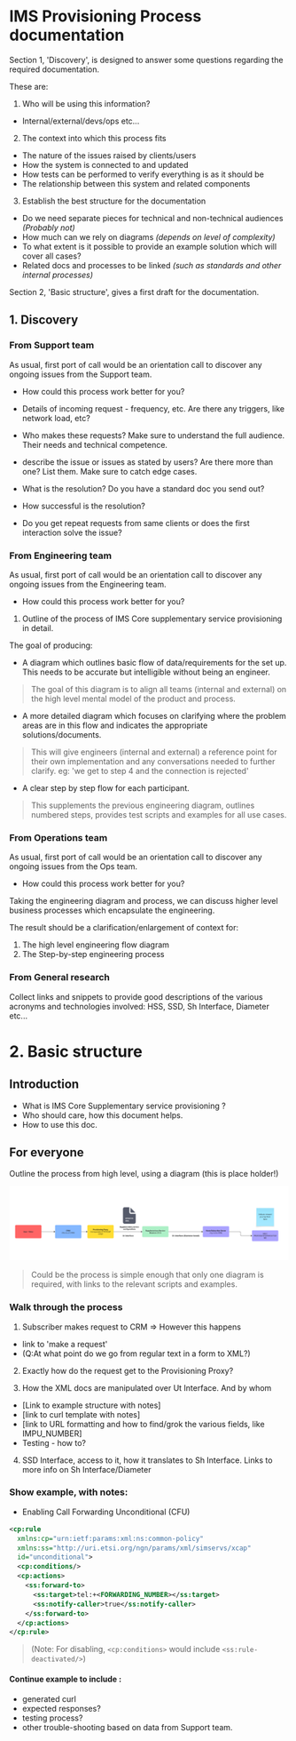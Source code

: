 
# IMS Provisioning Process documentation 

Section 1, 'Discovery', is designed to answer some questions regarding the required documentation. 

These are:
1. Who will be using this information? 
* Internal/external/devs/ops etc...

2. The context into which this process fits
* The nature of the issues raised by clients/users
* How the system is connected to and updated
* How tests can be performed to verify everything is as it should be
* The relationship between this system and related components

3. Establish the best structure for the documentation
* Do we need separate pieces for technical and non-technical audiences *(Probably not)*
* How much can we rely on diagrams *(depends on level of complexity)*
* To what extent is it possible to provide an example solution which will cover all cases? 
* Related docs and processes to be linked  *(such as standards and other internal processes)*

Section 2, 'Basic structure', gives a first draft for the documentation. 


## 1. Discovery

### From Support team
As usual, first port of call would be an orientation call to discover any ongoing issues from the Support team. 
* How could this process work better for you?

* Details of incoming request - frequency, etc. Are there any triggers, like network load, etc?
* Who makes these requests? Make sure to understand the full audience. Their needs and technical competence.
* describe the issue or issues as stated by users? Are there more than one? List them. Make sure to catch edge cases.
* What is the resolution? Do you have a standard doc you send out?
* How successful is the resolution?
* Do you get repeat requests from same clients or does the first interaction solve the issue?

### From Engineering team
As usual, first port of call would be an orientation call to discover any ongoing issues from the Engineering team. 
* How could this process work better for you?

1. Outline of the process of IMS Core supplementary service provisioning in detail. 

The goal of producing:
* A diagram which outlines basic flow of data/requirements for the set up. This needs to be accurate but intelligible without being an engineer. 
> The goal of this diagram is to align all teams (internal and external) on the high level mental model of the product and process.

* A more detailed diagram which focuses on clarifying where the problem areas are in this flow and indicates the appropriate solutions/documents.
> This will give engineers (internal and external) a reference point for their own implementation and any conversations needed to further clarify. eg: 'we get to step 4 and the connection is rejected'

* A clear step by step flow for each participant. 
> This supplements the previous engineering diagram, outlines numbered steps, provides test scripts and examples for all use cases.


### From Operations team
As usual, first port of call would be an orientation call to discover any ongoing issues from the Ops team. 
* How could this process work better for you?

Taking the engineering diagram and process, we can discuss higher level business processes which encapsulate the engineering. 

The result should be a clarification/enlargement of context for:
1. The high level engineering flow diagram
2. The Step-by-step engineering process


### From General research
Collect links and snippets to provide good descriptions of the various acronyms and technologies involved: HSS, SSD, Sh Interface, Diameter etc...


# 2. Basic structure

## Introduction
* What is IMS Core Supplementary service provisioning ? 
* Who should care, how this document helps.
* How to use this doc.

## For everyone
Outline the process from high level, using a diagram (this is place holder!)

![ Provisioning Supplementary Services ng-voice ](images/hss.png)

> Could be the process is simple enough that only one diagram is required, with links to the relevant scripts and examples. 

### Walk through the process 
1. Subscriber makes request to CRM => However this happens 
* link to 'make a request' 
* (Q:At what point do we go from regular text in a form to XML?)

2. Exactly how do the request get to the Provisioning Proxy? 

3. How the XML docs are manipulated over Ut Interface. And by whom 
* [Link to example structure with notes] 
* [link to curl template with notes]
* [link to URL formatting and how to find/grok the various fields, like IMPU_NUMBER]
* Testing - how to?

 
4. SSD Interface, access to it, how it translates to Sh Interface. Links to more info on Sh Interface/Diameter

### Show example, with notes:
* Enabling Call Forwarding Unconditional (CFU)

```XML
<cp:rule
  xmlns:cp="urn:ietf:params:xml:ns:common-policy"
  xmlns:ss="http://uri.etsi.org/ngn/params/xml/simservs/xcap"
  id="unconditional">
  <cp:conditions/>
  <cp:actions>
    <ss:forward-to>
      <ss:target>tel:+<FORWARDING_NUMBER></ss:target>
      <ss:notify-caller>true</ss:notify-caller>
    </ss:forward-to>
  </cp:actions>
</cp:rule>
```
> (Note: For disabling, `<cp:conditions>` would include `<ss:rule-deactivated/>`)

#### Continue example to include :
* generated curl
* expected responses?
* testing process?
* other trouble-shooting based on data from Support team.
